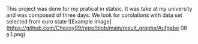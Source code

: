 This project was done for my pratical in statsic. It was take at my university and was composed of three days. We look for corolations with data set selected from euro state 
![Example Image](https://github.com/Cheesy99/repo/blob/main/result_graphs/Aufgabe 08 a.1.png)
